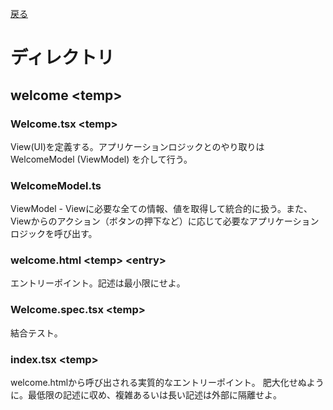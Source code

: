 [戻る](../README.md)

# ディレクトリ

## welcome \<temp\>

### Welcome.tsx \<temp\>
View(UI)を定義する。アプリケーションロジックとのやり取りはWelcomeModel (ViewModel) を介して行う。

### WelcomeModel.ts
ViewModel - Viewに必要な全ての情報、値を取得して統合的に扱う。また、Viewからのアクション（ボタンの押下など）に応じて必要なアプリケーションロジックを呼び出す。

### welcome.html \<temp\> \<entry\>
エントリーポイント。記述は最小限にせよ。

### Welcome.spec.tsx \<temp\>
結合テスト。

### index.tsx \<temp\>
welcome.htmlから呼び出される実質的なエントリーポイント。
肥大化せぬように。最低限の記述に収め、複雑あるいは長い記述は外部に隔離せよ。
